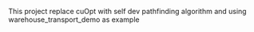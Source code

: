 This project replace cuOpt with self dev pathfinding algorithm and using warehouse_transport_demo as example
